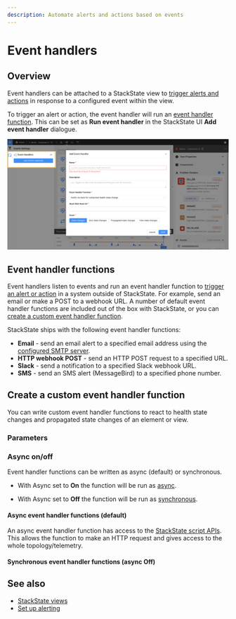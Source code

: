 ```yaml
---
description: Automate alerts and actions based on events
---
```


# Event handlers

## Overview

Event handlers can be attached to a StackState view to [trigger alerts and actions](/use/health-state-and-alerts/set-up-alerting.md) in response to a configured event within the view.

To trigger an alert or action, the event handler will run an [event handler function](#event-handler-functions). This can be set as **Run event handler** in the StackState UI **Add event handler** dialogue.

![Add an event handler](/.gitbook/assets/event_handlers_tab.png)

## Event handler functions

Event handlers listen to events and run an event handler function to [trigger an alert or action](/use/health-state-and-alerts/set-up-alerting.md) in a system outside of StackState. For example, send an email or make a POST to a webhook URL. A number of default event handler functions are included out of the box with StackState, or you can [create a custom event handler function](#create-a-custom-event-handler-function). 

StackState ships with the following event handler functions:

- **Email** - send an email alert to a specified email address using the [configured SMTP server](/configure/topology/configure-email-alerts.md).
- **HTTP webhook POST** -  send an HTTP POST request to a specified URL.
- **Slack** - send a notification to a specified Slack webhook URL.
- **SMS** - send an SMS alert (MessageBird) to a specified phone number.

## Create a custom event handler function

You can write custom event handler functions to react to health state changes and propagated state changes of an element or view. 

### Parameters

### Async on/off

Event handler functions can be written as async (default) or synchronous. 

* With Async set to **On** the function will be run as [async](#async-event-handler-functions-default).

* With Async set to **Off** the function will be run as [synchronous](#synchronous-event-handler-functions-async-off).

#### Async event handler functions (default)

An async event handler function has access to the [StackState script APIs](/develop/reference/scripting/script-apis). This allows the function to make an HTTP request and gives access to the whole topology/telemetry.

#### Synchronous event handler functions (async Off)

## See also

- [StackState views](/use/views/README.md)
- [Set up alerting](/use/health-state-and-alerts/set-up-alerting.md)